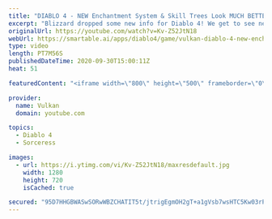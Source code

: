 ```yaml
---
title: "DIABLO 4 - NEW Enchantment System & Skill Trees Look MUCH BETTER! (Barb & Sorceress Gameplay)"
excerpt: "Blizzard dropped some new info for Diablo 4! We get to see new skill trees, sorceress enchantments, and more! It's been a year since this game was revealed, ..."
originalUrl: https://youtube.com/watch?v=Kv-Z52JtN18
webUrl: https://smartable.ai/apps/diablo4/game/vulkan-diablo-4-new-enchantment-system-skill-trees-look-much-better-barb-sorceress-gameplay/
type: video
length: PT7M56S
publishedDateTime: 2020-09-30T15:00:11Z
heat: 51

featuredContent: "<iframe width=\"800\" height=\"500\" frameborder=\"0\" src=\"https://www.youtube.com/embed/Kv-Z52JtN18\" allow=\"accelerometer; autoplay; encrypted-media; gyroscope; picture-in-picture\" allowfullscreen></iframe>"

provider:
  name: Vulkan
  domain: youtube.com

topics:
  - Diablo 4
  - Sorceress

images:
  - url: https://i.ytimg.com/vi/Kv-Z52JtN18/maxresdefault.jpg
    width: 1280
    height: 720
    isCached: true

secured: "95D7HHGBWASwSORwWBZCHATIT5t/jtrigEgmOH2gT+a1gVsb7wsHTC5Kw03rPm1m2ICmdjRdA1mnzR2kd54uKYNud8UcxCArsKRULgzHhtNdN2yTG2rfXIg/QGg0T9Q/iyeHwTtN06xu7pa9MZbYv5eRnGl05UHK7QTuWq+obLFe86Zyn1YSGCZLzf7BnBl4kgHMKg2/042hImjbDBDSeWoJB8ohrzhNXW7SwYtRqtn8fYsO/ctRffvZcZqtFQTYUP7OjYGGGix8tSjm8wnnhYOlHmi4tqjq25zXwUadEMcochCTKUmCyMHJ1G0eNprbrzmzsbuMD7kM4KlLLmghXMbiBMQ9GoZQTBLu0UYgZSWhDvZdXSc8Ky53VlmBlZpAU5UpTDqV2HcbqRiacFHyyIlsaSlajPXlqjMBbmOF47o=;gqyK6p+QBGXxrw+TsZ8x5w=="
---
```


